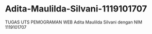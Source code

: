 # Adita-Maulilda-Silvani-1119101707
TUGAS UTS PEMOGRAMAN WEB Adita Maulilda Silvani dengan NIM 1119101707
